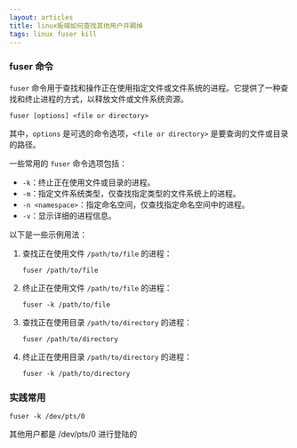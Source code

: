 ```yaml
---
layout: articles
title: linux板端如何查找其他用户并踢掉
tags: linux fuser kill
---
```


### fuser 命令
`fuser` 命令用于查找和操作正在使用指定文件或文件系统的进程。它提供了一种查找和终止进程的方式，以释放文件或文件系统资源。


```shell
fuser [options] <file or directory>
```

其中，`options` 是可选的命令选项，`<file or directory>` 是要查询的文件或目录的路径。

一些常用的 `fuser` 命令选项包括：

- `-k`：终止正在使用文件或目录的进程。
- `-m`：指定文件系统类型，仅查找指定类型的文件系统上的进程。
- `-n <namespace>`：指定命名空间，仅查找指定命名空间中的进程。
- `-v`：显示详细的进程信息。

以下是一些示例用法：

1. 查找正在使用文件 `/path/to/file` 的进程：

   ```
   fuser /path/to/file
   ```

2. 终止正在使用文件 `/path/to/file` 的进程：

   ```
   fuser -k /path/to/file
   ```

3. 查找正在使用目录 `/path/to/directory` 的进程：

   ```
   fuser /path/to/directory
   ```

4. 终止正在使用目录 `/path/to/directory` 的进程：

   ```
   fuser -k /path/to/directory
   ```

### 实践常用
```
fuser -k /dev/pts/0
```
其他用户都是 /dev/pts/0  进行登陆的
